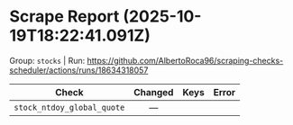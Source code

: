 # Scrape Report (2025-10-19T18:22:41.091Z)

Group: `stocks`  |  Run: https://github.com/AlbertoRoca96/scraping-checks-scheduler/actions/runs/18634318057

| Check | Changed | Keys | Error |
|---|:---:|:--|:--|
| `stock_ntdoy_global_quote` | — |  |  |

